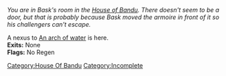 *You are in Bask's room in the [ House of
Bandu](:Category:House_Of_Bandu "wikilink"). There doesn't seem to be a
door, but that is probably because Bask moved the armoire in front of it
so his challengers can't escape.*

A nexus to [An arch of water](An_arch_of_water "wikilink") is here.  
**Exits:** None  
**Flags:** No Regen  

[Category:House Of Bandu](Category:House_Of_Bandu "wikilink")
[Category:Incomplete](Category:Incomplete "wikilink")
